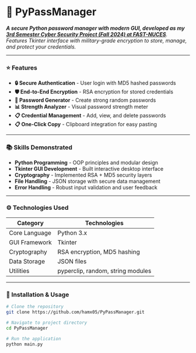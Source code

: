 # 🔐 PyPassManager  

*__A secure Python password manager with modern GUI, developed as my <u>3rd Semester Cyber Security Project (Fall 2024) at FAST-NUCES</u>__. Features Tkinter interface with military-grade encryption to store, manage, and protect your credentials.*

---

### ⭐ Features  
- **🔒 Secure Authentication** - User login with MD5 hashed passwords  
- **🛡️ End-to-End Encryption** - RSA encryption for stored credentials  
- **🔑 Password Generator** - Create strong random passwords  
- **📊 Strength Analyzer** - Visual password strength meter  
- **📋 Credential Management** - Add, view, and delete passwords  
- **📋 One-Click Copy** - Clipboard integration for easy pasting  

---

### 📚 Skills Demonstrated  
- **Python Programming** - OOP principles and modular design  
- **Tkinter GUI Development** - Built interactive desktop interface  
- **Cryptography** - Implemented RSA + MD5 security layers  
- **File Handling** - JSON storage with secure data management  
- **Error Handling** - Robust input validation and user feedback  

---

### ⚙️ Technologies Used  
| Category        | Technologies                          |
|-----------------|---------------------------------------|
| Core Language   | Python 3.x                            |
| GUI Framework   | Tkinter                               |
| Cryptography    | RSA encryption, MD5 hashing           |
| Data Storage    | JSON files                            |
| Utilities       | pyperclip, random, string modules     |

---

### 🚀 Installation & Usage
```bash
# Clone the repository
git clone https://github.com/hamx05/PyPassManager.git

# Navigate to project directory
cd PyPassManager

# Run the application
python main.py
```
